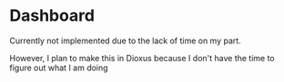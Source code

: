 # Dashboard
Currently not implemented due to the lack of time on my part.

However, I plan to make this in Dioxus because I don't have the time to figure out what I am doing